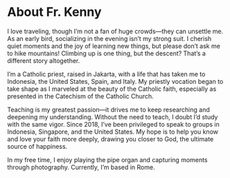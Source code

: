 # About Fr. Kenny

I love traveling, though I’m not a fan of huge crowds—they can unsettle me. As an early bird, socializing in the evening isn’t my strong suit. I cherish quiet moments and the joy of learning new things, but please don’t ask me to hike mountains! Climbing up is one thing, but the descent? That’s a different story altogether.

I’m a Catholic priest, raised in Jakarta, with a life that has taken me to Indonesia, the United States, Spain, and Italy. My priestly vocation began to take shape as I marveled at the beauty of the Catholic faith, especially as presented in the Catechism of the Catholic Church.

Teaching is my greatest passion—it drives me to keep researching and deepening my understanding. Without the need to teach, I doubt I’d study with the same vigor. Since 2018, I’ve been privileged to speak to groups in Indonesia, Singapore, and the United States. My hope is to help you know and love your faith more deeply, drawing you closer to God, the ultimate source of happiness.

In my free time, I enjoy playing the pipe organ and capturing moments through photography. Currently, I’m based in Rome.

